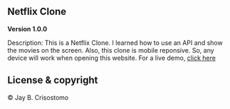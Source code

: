 ## Netflix Clone

**Version 1.0.0** 

Description:
This is a Netflix Clone. I learned how to use an API and show the movies on the screen. Also, this clone is mobile reponsive. So, any device will work when opening this website. For a live demo, [click here](https://netflix-clone-jc.netlify.app/)


## License & copyright

© Jay B. Crisostomo
